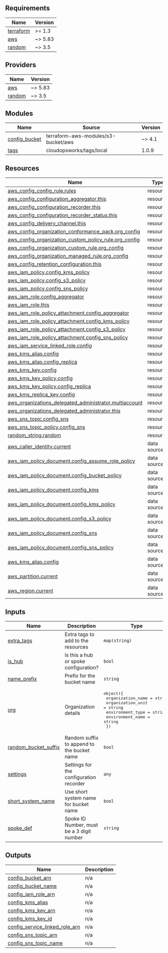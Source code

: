 ## Requirements

| Name | Version |
|------|---------|
| <a name="requirement_terraform"></a> [terraform](#requirement\_terraform) | >= 1.3 |
| <a name="requirement_aws"></a> [aws](#requirement\_aws) | ~> 5.83 |
| <a name="requirement_random"></a> [random](#requirement\_random) | ~> 3.5 |

## Providers

| Name | Version |
|------|---------|
| <a name="provider_aws"></a> [aws](#provider\_aws) | ~> 5.83 |
| <a name="provider_random"></a> [random](#provider\_random) | ~> 3.5 |

## Modules

| Name | Source | Version |
|------|--------|---------|
| <a name="module_config_bucket"></a> [config\_bucket](#module\_config\_bucket) | terraform-aws-modules/s3-bucket/aws | ~> 4.1 |
| <a name="module_tags"></a> [tags](#module\_tags) | cloudopsworks/tags/local | 1.0.9 |

## Resources

| Name | Type |
|------|------|
| [aws_config_config_rule.rules](https://registry.terraform.io/providers/hashicorp/aws/latest/docs/resources/config_config_rule) | resource |
| [aws_config_configuration_aggregator.this](https://registry.terraform.io/providers/hashicorp/aws/latest/docs/resources/config_configuration_aggregator) | resource |
| [aws_config_configuration_recorder.this](https://registry.terraform.io/providers/hashicorp/aws/latest/docs/resources/config_configuration_recorder) | resource |
| [aws_config_configuration_recorder_status.this](https://registry.terraform.io/providers/hashicorp/aws/latest/docs/resources/config_configuration_recorder_status) | resource |
| [aws_config_delivery_channel.this](https://registry.terraform.io/providers/hashicorp/aws/latest/docs/resources/config_delivery_channel) | resource |
| [aws_config_organization_conformance_pack.org_config](https://registry.terraform.io/providers/hashicorp/aws/latest/docs/resources/config_organization_conformance_pack) | resource |
| [aws_config_organization_custom_policy_rule.org_config](https://registry.terraform.io/providers/hashicorp/aws/latest/docs/resources/config_organization_custom_policy_rule) | resource |
| [aws_config_organization_custom_rule.org_config](https://registry.terraform.io/providers/hashicorp/aws/latest/docs/resources/config_organization_custom_rule) | resource |
| [aws_config_organization_managed_rule.org_config](https://registry.terraform.io/providers/hashicorp/aws/latest/docs/resources/config_organization_managed_rule) | resource |
| [aws_config_retention_configuration.this](https://registry.terraform.io/providers/hashicorp/aws/latest/docs/resources/config_retention_configuration) | resource |
| [aws_iam_policy.config_kms_policy](https://registry.terraform.io/providers/hashicorp/aws/latest/docs/resources/iam_policy) | resource |
| [aws_iam_policy.config_s3_policy](https://registry.terraform.io/providers/hashicorp/aws/latest/docs/resources/iam_policy) | resource |
| [aws_iam_policy.config_sns_policy](https://registry.terraform.io/providers/hashicorp/aws/latest/docs/resources/iam_policy) | resource |
| [aws_iam_role.config_aggregator](https://registry.terraform.io/providers/hashicorp/aws/latest/docs/resources/iam_role) | resource |
| [aws_iam_role.this](https://registry.terraform.io/providers/hashicorp/aws/latest/docs/resources/iam_role) | resource |
| [aws_iam_role_policy_attachment.config_aggregator](https://registry.terraform.io/providers/hashicorp/aws/latest/docs/resources/iam_role_policy_attachment) | resource |
| [aws_iam_role_policy_attachment.config_kms_policy](https://registry.terraform.io/providers/hashicorp/aws/latest/docs/resources/iam_role_policy_attachment) | resource |
| [aws_iam_role_policy_attachment.config_s3_policy](https://registry.terraform.io/providers/hashicorp/aws/latest/docs/resources/iam_role_policy_attachment) | resource |
| [aws_iam_role_policy_attachment.config_sns_policy](https://registry.terraform.io/providers/hashicorp/aws/latest/docs/resources/iam_role_policy_attachment) | resource |
| [aws_iam_service_linked_role.config](https://registry.terraform.io/providers/hashicorp/aws/latest/docs/resources/iam_service_linked_role) | resource |
| [aws_kms_alias.config](https://registry.terraform.io/providers/hashicorp/aws/latest/docs/resources/kms_alias) | resource |
| [aws_kms_alias.config_replica](https://registry.terraform.io/providers/hashicorp/aws/latest/docs/resources/kms_alias) | resource |
| [aws_kms_key.config](https://registry.terraform.io/providers/hashicorp/aws/latest/docs/resources/kms_key) | resource |
| [aws_kms_key_policy.config](https://registry.terraform.io/providers/hashicorp/aws/latest/docs/resources/kms_key_policy) | resource |
| [aws_kms_key_policy.config_replica](https://registry.terraform.io/providers/hashicorp/aws/latest/docs/resources/kms_key_policy) | resource |
| [aws_kms_replica_key.config](https://registry.terraform.io/providers/hashicorp/aws/latest/docs/resources/kms_replica_key) | resource |
| [aws_organizations_delegated_administrator.multiaccount](https://registry.terraform.io/providers/hashicorp/aws/latest/docs/resources/organizations_delegated_administrator) | resource |
| [aws_organizations_delegated_administrator.this](https://registry.terraform.io/providers/hashicorp/aws/latest/docs/resources/organizations_delegated_administrator) | resource |
| [aws_sns_topic.config_sns](https://registry.terraform.io/providers/hashicorp/aws/latest/docs/resources/sns_topic) | resource |
| [aws_sns_topic_policy.config_sns](https://registry.terraform.io/providers/hashicorp/aws/latest/docs/resources/sns_topic_policy) | resource |
| [random_string.random](https://registry.terraform.io/providers/hashicorp/random/latest/docs/resources/string) | resource |
| [aws_caller_identity.current](https://registry.terraform.io/providers/hashicorp/aws/latest/docs/data-sources/caller_identity) | data source |
| [aws_iam_policy_document.config_assume_role_policy](https://registry.terraform.io/providers/hashicorp/aws/latest/docs/data-sources/iam_policy_document) | data source |
| [aws_iam_policy_document.config_bucket_policy](https://registry.terraform.io/providers/hashicorp/aws/latest/docs/data-sources/iam_policy_document) | data source |
| [aws_iam_policy_document.config_kms](https://registry.terraform.io/providers/hashicorp/aws/latest/docs/data-sources/iam_policy_document) | data source |
| [aws_iam_policy_document.config_kms_policy](https://registry.terraform.io/providers/hashicorp/aws/latest/docs/data-sources/iam_policy_document) | data source |
| [aws_iam_policy_document.config_s3_policy](https://registry.terraform.io/providers/hashicorp/aws/latest/docs/data-sources/iam_policy_document) | data source |
| [aws_iam_policy_document.config_sns](https://registry.terraform.io/providers/hashicorp/aws/latest/docs/data-sources/iam_policy_document) | data source |
| [aws_iam_policy_document.config_sns_policy](https://registry.terraform.io/providers/hashicorp/aws/latest/docs/data-sources/iam_policy_document) | data source |
| [aws_kms_alias.config](https://registry.terraform.io/providers/hashicorp/aws/latest/docs/data-sources/kms_alias) | data source |
| [aws_partition.current](https://registry.terraform.io/providers/hashicorp/aws/latest/docs/data-sources/partition) | data source |
| [aws_region.current](https://registry.terraform.io/providers/hashicorp/aws/latest/docs/data-sources/region) | data source |

## Inputs

| Name | Description | Type | Default | Required |
|------|-------------|------|---------|:--------:|
| <a name="input_extra_tags"></a> [extra\_tags](#input\_extra\_tags) | Extra tags to add to the resources | `map(string)` | `{}` | no |
| <a name="input_is_hub"></a> [is\_hub](#input\_is\_hub) | Is this a hub or spoke configuration? | `bool` | `false` | no |
| <a name="input_name_prefix"></a> [name\_prefix](#input\_name\_prefix) | Prefix for the bucket name | `string` | `"config"` | no |
| <a name="input_org"></a> [org](#input\_org) | Organization details | <pre>object({<br/>    organization_name = string<br/>    organization_unit = string<br/>    environment_type  = string<br/>    environment_name  = string<br/>  })</pre> | n/a | yes |
| <a name="input_random_bucket_suffix"></a> [random\_bucket\_suffix](#input\_random\_bucket\_suffix) | Random suffix to append to the bucket name | `bool` | `true` | no |
| <a name="input_settings"></a> [settings](#input\_settings) | Settings for the configuration recorder | `any` | `{}` | no |
| <a name="input_short_system_name"></a> [short\_system\_name](#input\_short\_system\_name) | Use short system name for bucket name | `bool` | `false` | no |
| <a name="input_spoke_def"></a> [spoke\_def](#input\_spoke\_def) | Spoke ID Number, must be a 3 digit number | `string` | `"001"` | no |

## Outputs

| Name | Description |
|------|-------------|
| <a name="output_config_bucket_arn"></a> [config\_bucket\_arn](#output\_config\_bucket\_arn) | n/a |
| <a name="output_config_bucket_name"></a> [config\_bucket\_name](#output\_config\_bucket\_name) | n/a |
| <a name="output_config_iam_role_arn"></a> [config\_iam\_role\_arn](#output\_config\_iam\_role\_arn) | n/a |
| <a name="output_config_kms_alias"></a> [config\_kms\_alias](#output\_config\_kms\_alias) | n/a |
| <a name="output_config_kms_key_arn"></a> [config\_kms\_key\_arn](#output\_config\_kms\_key\_arn) | n/a |
| <a name="output_config_kms_key_id"></a> [config\_kms\_key\_id](#output\_config\_kms\_key\_id) | n/a |
| <a name="output_config_service_linked_role_arn"></a> [config\_service\_linked\_role\_arn](#output\_config\_service\_linked\_role\_arn) | n/a |
| <a name="output_config_sns_topic_arn"></a> [config\_sns\_topic\_arn](#output\_config\_sns\_topic\_arn) | n/a |
| <a name="output_config_sns_topic_name"></a> [config\_sns\_topic\_name](#output\_config\_sns\_topic\_name) | n/a |
